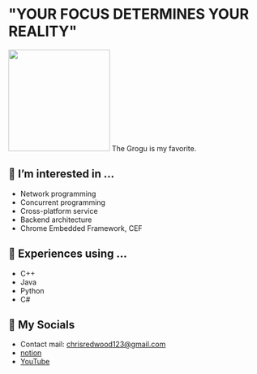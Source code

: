 # "YOUR FOCUS DETERMINES YOUR REALITY"
<img width="200" height="200" src="https://user-images.githubusercontent.com/45554623/142860757-fb4b3ae6-0344-4ada-b008-ca9351fe8e76.png">
The Grogu is my favorite.

## 👀 I’m interested in ...
- Network programming
- Concurrent programming
- Cross-platform service
- Backend architecture
- Chrome Embedded Framework, CEF

## 🔭 Experiences using ...
- C++
- Java
- Python
- C#

## 🌹 My Socials
- Contact mail: chrisredwood123@gmail.com
- [notion](https://pioneer-redwood.notion.site/PioneerRedwood-2f6cccbb10c54313853ea4763d735576) 
- [YouTube](https://www.youtube.com/channel/UCgyhJc8KaissJToBFf8lbnw)
